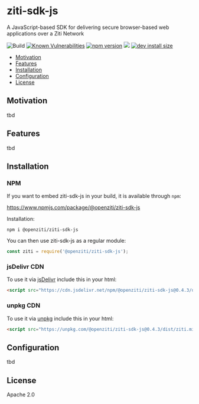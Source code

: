 ziti-sdk-js
===================

A JavaScript-based SDK for delivering secure browser-based web applications over a Ziti Network

![Build](https://github.com/openziti/ziti-sdk-js/workflows/Build/badge.svg?branch=master)
[![Known Vulnerabilities](https://snyk.io/test/npm/@openziti/ziti-sdk-js/0.4.1/badge.svg)](https://snyk.io/test/npm/@openziti/ziti-sdk-js/0.4.1)
[![npm version][npm-image]][npm-url]
[![](https://data.jsdelivr.com/v1/package/npm/@openziti/ziti-sdk-js/badge?style=rounded)](https://www.jsdelivr.com/package/npm/@openziti/ziti-sdk-js)
[![dev install size][install-size-image]][install-size-url]


<!-- TOC -->

- [Motivation](#motivation)
- [Features](#features)
- [Installation](#installation)
- [Configuration](#configuration)
- [License](#license)

<!-- /TOC -->


## Motivation

tbd

## Features

tbd

## Installation

### NPM

If you want to embed ziti-sdk-js in your build, it is available through `npm`:

https://www.npmjs.com/package/@openziti/ziti-sdk-js


Installation:

    npm i @openziti/ziti-sdk-js

You can then use ziti-sdk-js as a regular module:

```js
const ziti = require('@openziti/ziti-sdk-js');
```

### jsDelivr CDN

To use it via [jsDelivr](https://www.jsdelivr.com/package/npm/@openziti/ziti-sdk-js) include this in your html:

```html
<script src="https://cdn.jsdelivr.net/npm/@openziti/ziti-sdk-js@0.4.3/dist/ziti.min.js"></script>
```

### unpkg CDN

To use it via [unpkg](https://unpkg.com/#/) include this in your html:

```html
<script src="https://unpkg.com/@openziti/ziti-sdk-js@0.4.3/dist/ziti.min.js"></script>
```


## Configuration

tbd

## License

Apache 2.0



[npm-image]: https://flat.badgen.net/npm/v/@openziti/ziti-sdk-js
[npm-url]: https://www.npmjs.com/package/@openziti/ziti-sdk-js
[install-size-image]: https://flat.badgen.net/packagephobia/install/@openziti/ziti-sdk-js
[install-size-url]: https://packagephobia.now.sh/result?p=@openziti/ziti-sdk-js
